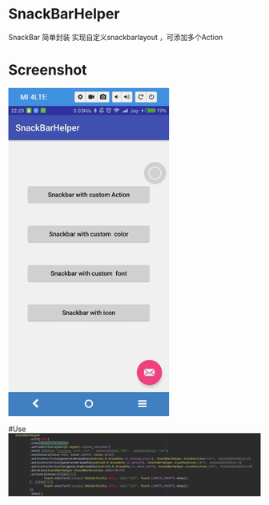 # SnackBarHelper
SnackBar 简单封装 实现自定义snackbarlayout ，可添加多个Action
# Screenshot
![](image/snackbar.gif)

#Use
![](image/code.png)
